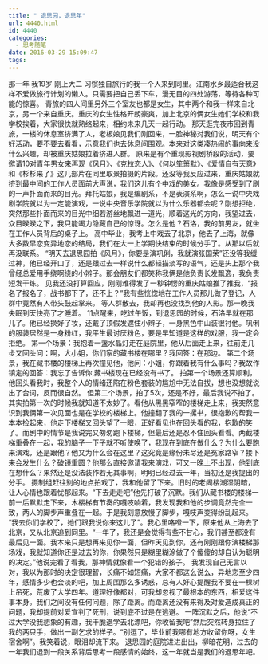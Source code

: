 ```yaml
---
title: " 退思园，退思年"
url: 4440.html
id: 4440
categories:
  - 思考随笔
date: 2016-03-29 15:09:47
tags:
---
```


那一年 我19岁 刚上大二 习惯独自旅行的我一个人来到同里。江南水乡最适合我这样不爱做旅行计划的懒人。只需要把自己丢下车，漫无目的四处游荡，等待各种可能的惊喜。 青旅的四人间里另外三个室友也都是女生，其中两个和我一样来自北京，另一个来自重庆。重庆的女生性格开朗豪爽，加上北京的俩女生她们学校和我学校挨着，大家很快就熟络起来，相约未来几天一起行动。 那天逛完夜市回到青旅，一楼的休息室挤满了人，老板娘见我们刚回来，一脸神秘对我们说，明天有个好活动，要不要去看看，示意我们也去休息间围观。本来对这类凑热闹的事向来没什么兴趣，却被重庆姑娘拉着挤进人群。 原来是有个重现影视剧桥段的活动，要邀请10对青年男女来再现《风月》、《克拉恋人》、《何以笙箫默》、《爱情自有天意》和《杉杉来了》这几部片在同里取景拍摄的片段。还没等我反应过来，重庆姑娘就挤到最中间的工作人员面前大声说，我们这儿有个中戏的美女。我像是感受到了刷的一声扑面而来的目光。拜托姑娘，我是编剧系，不是表演系啊，怎么一说中央戏剧学院就以为一定能演戏，一说中央音乐学院就以为什么乐器都会呢？刚想拒绝，突然那些扑面而来的目光中细若游丝地飘进一道光，顺着这光的方向，我望过去，众目睽睽之下，我只能竭力隐藏自己的惊讶。怎么是他？石洛，我的前男友，就坐在工作人员背后的桌子上。 高中毕业，我考上中戏去了北京，他去了上海，就像大多数早恋变异地恋的结局，我们在大一上学期快结束的时候分手了。从那以后就再没联系。 “明天去退思园拍《风月》，你要是演巩俐，我就演张国荣”还没等我缓过神，他已经开口了，还是跟过去一样说什么都轻描淡写的语气，还是头上那个我曾经总爱用手绕啊绕的小辫子。那会朋友们都笑称我俩是他负责长发飘逸，我负责短发干练。 见我还没打算回应，刚刚难得发了一秒钟愣的重庆姑娘推了推我，“报名了报名了，战书都下了，还不上？”我有些恍惚地在工作人员那儿做了登记，人群中竟然有人带头鼓起掌来。 等人群散去，我却再也没找到他的人影。那一晚我失眠到天快亮了才睡着。 11点醒来，吃过午饭，到退思园的时候，石洛早就在那儿了。他已经换好了妆，还戴了顶假发遮住小辫子，一身黑色中山装很衬他。巩俐的服装居然是一身粉红，我平生最讨厌粉色，要是早知道是这样的戏服，我一定会拒绝。 第一个场景：我抱着一盏水晶灯走在庭院里，他从后面走上来，往前走几步又回头问：啊，大小姐，你们家的藏书楼在哪里？我回答：在那边。 第二个场景，我在藏书楼的楼梯上再次撞见他，他问：小姐，你跟着我有什么事吗？我故作镇定的回答：我忘了告诉你,藏书楼现在已经没有书了。 拍第一个场景还算顺利，他回头看我时，我整个人的情绪还陷在粉色套装的尴尬中无法自拔，想也没想就说出了台词，反而很自然。 但第二个场景，拍了5次，还是不好，最后我说不拍了。其实拍第一次的时候我就知道不太妙了。看他从黑黑窄窄的楼梯走上来，我突然意识到我俩第一次见面也是在学校的楼梯上。他撞翻了我的一摞书，很抱歉的帮我一本本捡起来，他走下楼梯又回头望了一眼，正好看见也在回头看的我，抱歉的笑了。而剧中的情节是我说完又匆匆跑下楼梯，但最后还是忍不住回头看看。两截楼梯重叠在一起，我的脑子一下子就不听使唤了，我现在到底在做什么？为什么要跑来演戏，还是跟他？他又为什么会在这里？这究竟是缘份未尽还是冤家路窄？接下来会发生什么？破镜重圆？他那么直接邀请我来演戏，可又一晚上不出现，他到底在想什么？果然还是没法装作若无其事啊，明明已经过去一年，当初还是我提出的分手。 摄制组赶往别的地点拍戏了，我和他留了下来。旧时的老阁楼潮湿阴暗，让人心情也跟着忧郁起来。“下去走走吧”他先打破了沉默。我们从藏书楼的楼梯一前一后默默走下来，木楼梯有节奏的嘎吱响着，我发现我和他的步调竟然完全一致，两人的脚步声重叠在一起。于是我刻意放慢了脚步，嘎吱声变得纷乱起来。 “我去你们学校了，她们跟我说你来这儿了”。我心里咯噔一下，原来他从上海去了北京，又从北京追到同里。“一年了，我还是会觉得有些不甘心，我们甚至都没有最后见一面。我本来只是想再来见你一面，但昨天见到你，还有刚刚跟你演楼梯那场戏，我就知道你还是过去的你，你果然只是糊里糊涂做了个傻傻的却自认为聪明的决定。”他说完看了看我，那神情就像看一个犯错的孩子。 我发现自己无言以对，我以为那时的决定很理智，长痛不如短痛，大家不都这么说么，异地恋至少四年，感情多少也会淡的吧，加上周围那么多诱惑，总有人好心提醒我不要在一棵树上吊死，荒废了大学四年。道理好像都对，可我却忽视了最根本的东西，相爱这件事本身。我们之间没有任何问题，除了距离。而距离还没有来得及对爱造成真正的问题，我却提前对爱宣判了死刑，说到底不过是在逃避。 一阵沉默之后，他说“不过大学没我想象的有趣，我干脆退学去北漂吧，你收留我吧”然后突然转身拉住了我的两只手，做出一副乞求的样子。“别逗了，毕业前我哪有地方收留你呀，女生宿舍啊”。我笑着说，眼泪却流下来。 退思园的庭院进进出出，柳暗花明，过去的一年我们退到一段关系背后思考一段感情的始终，这一年就当是我们的退思年吧。